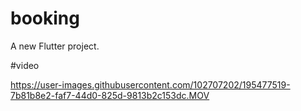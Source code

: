 # booking

A new Flutter project.

#video 

https://user-images.githubusercontent.com/102707202/195477519-7b81b8e2-faf7-44d0-825d-9813b2c153dc.MOV
